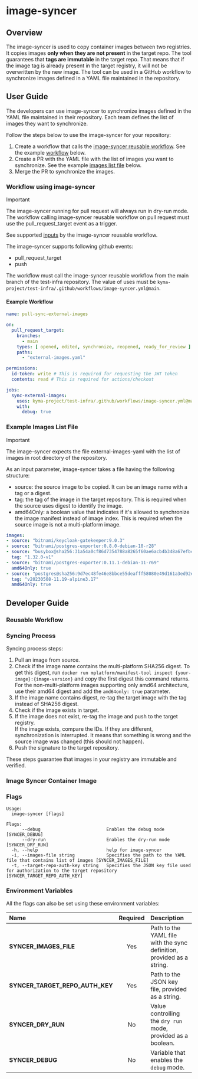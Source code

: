 # image-syncer

## Overview

The image-syncer is used to copy container images between two registries.
It copies images **only when they are not present** in the target repo.
The tool guarantees that **tags are immutable** in the target repo.
That means that if the image tag is already present in the target registry, it will not be overwritten by the new image.
The tool can be used in a GitHub workflow to synchronize images defined in a YAML file maintained in the repository.

## User Guide

The developers can use image-syncer to synchronize images defined in the YAML file maintained in their repository.
Each team defines the list of images they want to synchronize.

Follow the steps below to use the image-syncer for your repository:

1. Create a workflow that calls
   the [image-syncer reusable workflow](https://github.com/kyma-project/test-infra/blob/main/.github/workflows/image-syncer.yml).
   See the example [workflow](#example-workflow) below.
2. Create a PR with the YAML file with the list of images you want to synchronize.
   See the example [images list file](#example-images-list-file) below.
3. Merge the PR to synchronize the images.

### Workflow using image-syncer

> [!IMPORTANT]
> The image-syncer running for pull request will always run in dry-run mode.
> The workflow calling image-syncer reusable workflow on pull request must use the pull_request_target event as a trigger.

See
supported [inputs](https://github.com/kyma-project/test-infra/blob/4df11c5384a5c7ac3ce76b726e17dee6aba07f79/.github/workflows/image-syncer.yml#L5)
by the image-syncer reusable workflow.

The image-syncer supports following github events:

- pull_request_target
- push

The workflow must call the image-syncer reusable workflow from the main branch of the test-infra repository.
The value of uses must be `kyma-project/test-infra/.github/workflows/image-syncer.yml@main`.

#### Example Workflow

```yaml
name: pull-sync-external-images

on:
  pull_request_target:
    branches:
      - main
    types: [ opened, edited, synchronize, reopened, ready_for_review ]
    paths:
      - "external-images.yaml"

permissions:
  id-token: write # This is required for requesting the JWT token
  contents: read # This is required for actions/checkout

jobs:
  sync-external-images:
    uses: kyma-project/test-infra/.github/workflows/image-syncer.yml@main
    with:
      debug: true
```

### Example Images List File

> [!IMPORTANT]
> The image-syncer expects the file external-images-yaml with the list of images in root directory of the repository.

As an input parameter, image-syncer takes a file having the following structure:

- source: the source image to be copied. It can be an image name with a tag or a digest.
- tag: the tag of the image in the target repository. This is required when the source uses digest to identify the image.
- amd64Only: a boolean value that indicates if it's allowed to synchronize the image manifest instead of image index.
  This is required when the source image is not a multi-platform image.

```yaml
images:
- source: "bitnami/keycloak-gatekeeper:9.0.3"
- source: "bitnami/postgres-exporter:0.8.0-debian-10-r28"
- source: "busybox@sha256:31a54a0cf86d7354788a8265f60ae6acb4b348a67efbcf7c1007dd3cf7af05ab"
  tag: "1.32.0-v1"
- source: "bitnami/postgres-exporter:0.11.1-debian-11-r69"
  amd64Only: true
- source: "postgres@sha256:9d7ec48fe46e8bbce55deafff58080e49d161a3ed92e67f645014bb50dc599fd"
  tag: "v20230508-11.19-alpine3.17"
  amd64Only: true
```

## Developer Guide

### Reusable Workflow

### Syncing Process

Syncing process steps:

1. Pull an image from source.
2. Check if the image name contains the multi-platform SHA256 digest. To get this digest,
   run `docker run mplatform/manifest-tool inspect {your-image}:{image-version}` and copy the first digest this command returns. For the
   non-multi-platform images supporting only amd64 architecture, use their amd64 digest and add the `amd64only: true` parameter.
3. If the image name contains digest, re-tag the target image with the tag instead of SHA256 digest.
4. Check if the image exists in target.
5. If the image does not exist, re-tag the image and push to the target registry.  
   If the image exists, compare the IDs. If they are different, synchronization is interrupted. It means that something is wrong and the
   source image was changed (this should not happen).
6. Push the signature to the target repository.

These steps guarantee that images in your registry are immutable and verified.

### Image Syncer Container Image

### Flags

```
Usage:
  image-syncer [flags]

Flags:
      --debug                         Enables the debug mode [SYNCER_DEBUG]
      --dry-run                       Enables the dry-run mode [SYNCER_DRY_RUN]
  -h, --help                          help for image-syncer
  -i, --images-file string            Specifies the path to the YAML file that contains list of images [SYNCER_IMAGES_FILE]
  -t, --target-repo-auth-key string   Specifies the JSON key file used for authorization to the target repository [SYNCER_TARGET_REPO_AUTH_KEY]
```


### Environment Variables

All the flags can also be set using these environment variables:

| Name                           | Required | Description                                                           |
| :----------------------------- | :------: | :-------------------------------------------------------------------- |
| **SYNCER_IMAGES_FILE**         |    Yes   | Path to the YAML file with the sync definition, provided as a string.|
| **SYNCER_TARGET_REPO_AUTH_KEY**|    Yes   | Path to the JSON key file, provided as a string.|
| **SYNCER_DRY_RUN**             |    No    | Value controlling the `dry run` mode, provided as a boolean.|
|**SYNCER_DEBUG**| No | Variable that enables the `debug` mode.|